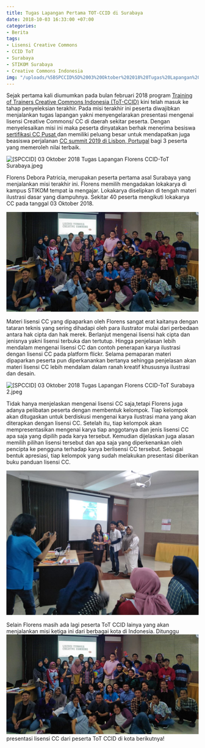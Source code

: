 ```yaml
---
title: Tugas Lapangan Pertama TOT-CCID di Surabaya
date: 2018-10-03 16:33:00 +07:00
categories:
- Berita
tags:
- Lisensi Creative Commons
- CCID ToT
- Surabaya
- STIKOM Surabaya
- Creative Commons Indonesia
img: "/uploads/%5BSPCCID%5D%2003%20Oktober%202018%20Tugas%20Lapangan%20Florens%20CCID-ToT%20Surabaya.jpeg"
---
```


Sejak pertama kali diumumkan pada bulan februari 2018 program [Training of Trainers Creative Commons Indonesia (ToT-CCID)](http://creativecommons.or.id/sertifikasi-perwakilan-ccid-training-of-trainers-creative-commons-indonesia/tentang-training-of-trainers-creative-commons-indonesia/) kini telah masuk ke tahap penyeleksian terakhir. Pada misi terakhir ini peserta diwajibkan menjalankan tugas lapangan yakni menyengelarakan presentasi mengenai lisensi Creative Commons/ CC di daerah sekitar peserta. Dengan menyelesaikan misi ini maka peserta dinyatakan berhak menerima besiswa [sertifikasi CC Pusat ](http://creativecommons.or.id/2018/02/cc-certificates-saatnya-menjadi-ahli-lisensi-cc-bersertifikat/)dan memiliki peluang besar untuk mendapatkan juga beasiswa perjalanan [CC summit 2019 di Lisbon, Portugal](https://summit.creativecommons.org/) bagi 3 peserta yang memeroleh nilai terbaik.

![\[SPCCID\] 03 Oktober 2018 Tugas Lapangan Florens CCID-ToT Surabaya.jpeg](https://manage.siteleaf.com/api/v2/sites/58a15a68c1d6701a51c08017/source/_uploads/\[SPCCID\]%2003%20Oktober%202018%20Tugas%20Lapangan%20Florens%20CCID-ToT%20Surabaya.jpeg?download)

Florens Debora Patricia, merupakan peserta pertama asal Surabaya yang menjalankan misi terakhir ini. Florens memilih mengadakan lokakarya di kampus STIKOM tempat ia mengajar. Lokakarya diselipkan di tengah materi ilustrasi dasar yang diampuhnya. Sekitar 40 peserta mengikuti lokakarya CC pada tanggal 03 Oktober 2018.

![Tugas Lapangan Florens CCID-ToT Surabaya.jpeg](/uploads/Tugas%20Lapangan%20Florens%20CCID-ToT%20Surabaya.jpeg)

Materi lisensi CC yang dipaparkan oleh Florens sangat erat kaitanya dengan tataran teknis yang sering dihadapi oleh para ilustrator  mulai dari perbedaan antara hak cipta dan hak merek. Berlanjut mengenai lisensi hak cipta dan jenisnya yakni lisensi terbuka dan tertutup. Hingga penjelasan lebih mendalam mengenai lisensi CC dan contoh penerapan karya ilustrasi dengan lisensi CC pada platform flickr. Selama pemaparan materi dipaparkan peserta pun diperkanankan bertanya sehingga penjelasan akan materi lisensi CC lebih mendalam dalam ranah kreatif khususnya ilustrasi dan desain.

![\[SPCCID\] 03 Oktober 2018 Tugas Lapangan Florens CCID-ToT Surabaya 2.jpeg](https://manage.siteleaf.com/api/v2/sites/58a15a68c1d6701a51c08017/source/_uploads/\[SPCCID\]%2003%20Oktober%202018%20Tugas%20Lapangan%20Florens%20CCID-ToT%20Surabaya%202.jpeg?download)

Tidak hanya menjelaskan mengenai lisensi CC saja,tetapi Florens juga adanya pelibatan peserta dengan membentuk kelompok. Tiap kelompok akan ditugaskan untuk berdiskusi mengenai karya ilustrasi mana yang akan diterapkan dengan lisensi CC. Setelah itu, tiap kelompok akan mempresentasikan mengenai karya tiap anggotanya dan jenis lisensi CC apa saja yang dipilih pada karya tersebut. Kemudian dijelaskan juga alasan memilih pilihan lisensi tersebut dan apa saja yang diperkenankan oleh pencipta ke pengguna terhadap karya berlisensi CC tersebut. Sebagai bentuk apresiasi, tiap kelompok yang sudah melakukan presentasi diberikan buku panduan lisensi CC.

![WhatsApp Image 2018-10-04 at 7.28.29 AM (1).jpeg](/uploads/WhatsApp%20Image%202018-10-04%20at%207.28.29%20AM%20(1).jpeg)

Selain Florens masih ada lagi peserta ToT CCID lainya yang akan menjalankan misi ketiga ini dari berbagai kota di Indonesia. Ditunggu ![Tugas Lapangan Florens CCID-ToT Surabaya.jpeg](/uploads/Tugas%20Lapangan%20Florens%20CCID-ToT%20Surabaya.jpeg)presentasi lisensi CC dari peserta ToT CCID di kota berikutnya!